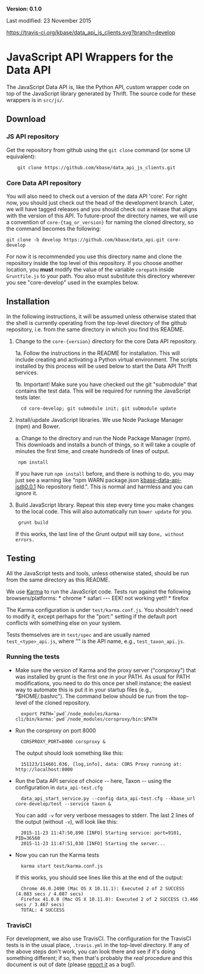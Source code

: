**Version: 0.1.0**

Last modified: 23 November 2015

https://travis-ci.org/kbase/data_api_js_clients.svg?branch=develop

# JavaScript API Wrappers for the Data API

The JavaScript Data API is, like the Python API, custom wrapper code on top of the JavaScript library generated by Thrift. The source code for these wrappers is in `src/js/`.

## Download

### JS API repository

Get the repository from github using the `git clone` command (or some UI equivalent):

        git clone https://github.com/kbase/data_api_js_clients.git

### Core Data API repository
 
You will also need to check out a version of the data API 'core'. For right now, you should just check out the head of the development branch. Later, we will have tagged releases and you should check out a release that aligns with the version of this API. To future-proof the directory names, we will use a convention of `core-{tag_or_version}` for naming the cloned directory, so the command becomes the following:

    git clone -b develop https://github.com/kbase/data_api.git core-develop
    
For now it is recommended you use this directory name and clone the repository inside the top level of this repository. If you choose another location, you **must** modify the value of the variable `corepath` inside `Gruntfile.js` to your path. You also must substitute this directory wherever you see "core-develop" used in the examples below.

## Installation

In the following instructions, it will be assumed unless otherwise stated that the shell is currently operating from the top-level directory of the github repository, i.e. from the same directory in which you find this README. 

1. Change to the `core-{version}` directory for the core Data API repository.

     1a. Follow the instructions in the README for installation. This will include creating and activating a Python virtual environment. The scripts installed by this process will be used below to start the Data API Thrift services.

     1b. Important! Make sure you have checked out the git "submodule" that contains the test data. This will be
     required for running the JavaScript tests later.
     
         cd core-develop; git submodule init; git submodule update

2. Install/update JavaScript libraries. We use Node Package Manager (npm) and Bower.

    a. Change to the  directory and run the Node Package Manager (npm). 
    This downloads and installs a bunch of things, so it will take a couple of 
    minutes the first time, and create hundreds of lines of output.

        npm install

    If you have run `npm install` before, and there is nothing to do, you may just see a warning like "npm WARN package.json kbase-data-api-js@0.0.1 No repository field.". This is normal and harmless and you can ignore it.
    
4. Build JavaScript library. Repeat this step every time you make changes to the local code. This will also automatically run `bower update` for you.
    
        grunt build
    
    If this works, the last line of the Grunt output will say `Done, without errors.`
    
## Testing

All the JavaScript tests and tools, unless otherwise stated, should be run from the same directory as this README.

We use [Karma](https://karma-runner.github.io) to run the JavaScript code. Tests run against the following browsers/platforms:
    * chrome
    * safari  --- EEK! not working yet!!
    * firefox

The Karma configuration is under `test/karma.conf.js`. You shouldn't need to modify it, except perhaps for the "port:" setting if the default port conflicts with something else on your system.

Tests themselves are in `test/spec` and are usually named `test_<type>_api.js`, where "<type>" is the API name, e.g., `test_taxon_api.js`.

### Running the tests

* Make sure the version of Karma and the proxy server ("corsproxy") that was installed by grunt is the first one in your PATH. As usual for PATH modifications, you need to do this once per shell instance; the easiest way to automate this is put it in your startup files (e.g., "$HOME/.bashrc"). The command below should be run from the top-level of the cloned repository.

        export PATH=`pwd`/node_modules/karma-cli/bin/karma:`pwd`/node_modules/corsproxy/bin:$PATH
    
      
* Run the corsproxy on port 8000

        CORSPROXY_PORT=8000 corsproxy &
    
    The output should look something like this:
        
        151123/114601.036, [log,info], data: CORS Proxy running at: http://localhost:8000

 
* Run the Data API service of choice -- here, Taxon -- using the configuration in `data_api-test.cfg`

        data_api_start_service.py --config data_api-test.cfg --kbase_url core-develop/test --service taxon &
        
    You can add `-v` for very verbose messages to stderr. The last 2 lines of the output (without `-v`), will look like this:

        2015-11-23 11:47:50,890 [INFO] Starting service: port=9101, PID=36560
        2015-11-23 11:47:51,030 [INFO] Starting the server...

* Now you can run the Karma tests

        karma start test/karma.conf.js

    If this works, you should see lines like this at the end of the output:
    
        Chrome 46.0.2490 (Mac OS X 10.11.1): Executed 2 of 2 SUCCESS (4.083 secs / 4.087 secs)
        Firefox 41.0.0 (Mac OS X 10.11.0): Executed 2 of 2 SUCCESS (3.466 secs / 3.467 secs)
        TOTAL: 4 SUCCESS
    
### TravisCI

For development, we also use TravisCI. The configuration for the TravisCI tests is in the usual place, `.travis.yml` in the top-level directory. If any of the above steps don't work, you can look there and see if it's doing something different; if so, then that's probably the _real_ procedure and this document is out of date (please [report it](http://kbase.us/contact-us/) as a bug!).
